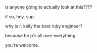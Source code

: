 is anyone going to actually look at this????


if so, hey.  sup.





why is r. kelly the best ruby engineer?

because he p's all over everything.


you're welcome.